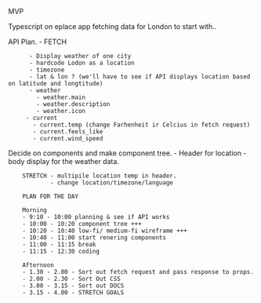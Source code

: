 MVP

Typescript on eplace app fetching data for London to start with..

API Plan. - FETCH

          - Display weather of one city
          - hardcode Lodon as a location
          - timezone
          - lat & lon ? (we'll have to see if API displays location based on latitude and longtitude)
          - weather
            - weather.main
            - weather.description
            - weather.icon
         - current
           - current.temp (change Farhenheit ir Celcius in fetch request)
           - current.feels_like
           - current.wind_speed

Decide on components and make component tree. - Header for location - body display for the weather data.

        STRETCH - multipile location temp in header.
                - change location/timezone/language

        PLAN FOR THE DAY

        Morning
        - 9:10 - 10:00 planning & see if API works
        - 10:00 - 10:20 component tree +++
        - 10:20 - 10:40 low-fi/ medium-fi wireframe +++
        - 10:40 - 11:00 start renering components
        - 11:00 - 11:15 break
        - 11:15 - 12:30 coding

        Afternoon
        - 1.30 - 2.00 - Sort out fetch request and pass response to props.
        - 2.00 - 2.30 - Sort Out CSS
        - 3.00 - 3.15 - Sort out DOCS
        - 3.15 - 4.00 - STRETCH GOALS
       
